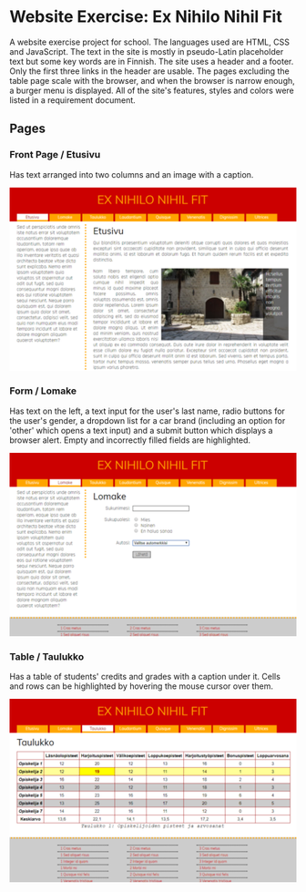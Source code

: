 # Website Exercise: Ex Nihilo Nihil Fit

A website exercise project for school. The languages used are HTML, CSS and JavaScript.
The text in the site is mostly in pseudo-Latin placeholder text but some key words are in Finnish.
The site uses a header and a footer. Only the first three links in the header are usable.
The pages excluding the table page scale with the browser, and when the browser is narrow enough, a burger menu is displayed.
All of the site's features, styles and colors were listed in a requirement document.

## Pages

### Front Page / Etusivu
Has text arranged into two columns and an image with a caption.

![Screenshot](screenshot_etusivu.png)

### Form / Lomake
Has text on the left, a text input for the user's last name, radio buttons for the user's gender, a dropdown list for a car brand (including an option for 'other' which opens a text input) and a submit button which displays a browser alert.
Empty and incorrectly filled fields are highlighted.

![Screenshot](screenshot_lomake.png)

### Table / Taulukko
Has a table of students' credits and grades with a caption under it. Cells and rows can be highlighted by hovering the mouse cursor over them.

![Screenshot](screenshot_taulukko.png)
